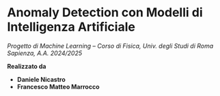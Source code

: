 # Anomaly Detection con Modelli di Intelligenza Artificiale
*Progetto di Machine Learning – Corso di Fisica, Univ. degli Studi di Roma Sapienza, A.A. 2024/2025*

**Realizzato da**  
- **Daniele Nicastro**
- **Francesco Matteo Marrocco**

